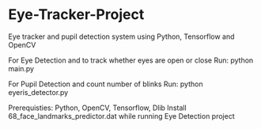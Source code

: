 # Eye-Tracker-Project
Eye tracker and pupil detection system using Python, Tensorflow and OpenCV

For Eye Detection and to track whether eyes are open or close
Run: python main.py

For Pupil Detection and count number of blinks
Run: python eyeris_detector.py

Prerequisties:
Python, OpenCV, Tensorflow, Dlib
Install 68_face_landmarks_predictor.dat while running Eye Detection project
